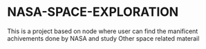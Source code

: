 # NASA-SPACE-EXPLORATION
This is a project based on node where user  can find the manificent achivements done by NASA and study Other space related materail

